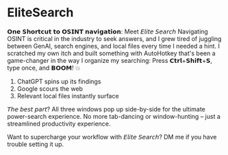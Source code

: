# EliteSearch

𝗢𝗻𝗲 𝗦𝗵𝗼𝗿𝘁𝗰𝘂𝘁 𝘁𝗼 𝗢𝗦𝗜𝗡𝗧 𝗻𝗮𝘃𝗶𝗴𝗮𝘁𝗶𝗼𝗻: Meet 𝘌𝘭𝘪𝘵𝘦 𝘚𝘦𝘢𝘳𝘤𝘩
Navigating OSINT is critical in the industry to seek answers, and I grew tired of juggling between GenAI, search engines, and local files every time I needed a hint. 
I scratched my own itch and built something with AutoHotkey that's been a game-changer in the way I organize my searching:
Press 𝗖𝘁𝗿𝗹+𝗦𝗵𝗶𝗳𝘁+𝗦, type once, and 𝗕𝗢𝗢𝗠! 💥

1. ChatGPT spins up its findings
2. Google scours the web
3. Relevant local files instantly surface

𝘛𝘩𝘦 𝘣𝘦𝘴𝘵 𝘱𝘢𝘳𝘵? All three windows pop up side-by-side for the ultimate power-search experience. No more tab-dancing or window-hunting – just a streamlined productivity experience.

Want to supercharge your workflow with 𝘌𝘭𝘪𝘵𝘦 𝘚𝘦𝘢𝘳𝘤𝘩? DM me if you have trouble setting it up.
